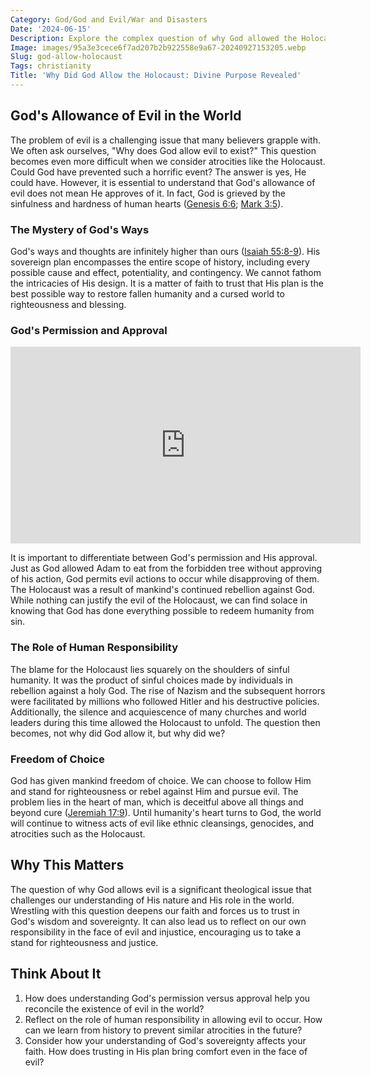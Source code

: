 ```yaml
---
Category: God/God and Evil/War and Disasters
Date: '2024-06-15'
Description: Explore the complex question of why God allowed the Holocaust, delving into theological perspectives and historical contexts in this thought-provoking article.
Image: images/95a3e3cece6f7ad207b2b922558e9a67-20240927153205.webp
Slug: god-allow-holocaust
Tags: christianity
Title: 'Why Did God Allow the Holocaust: Divine Purpose Revealed'
---
```


## God's Allowance of Evil in the World

The problem of evil is a challenging issue that many believers grapple with. We often ask ourselves, "Why does God allow evil to exist?" This question becomes even more difficult when we consider atrocities like the Holocaust. Could God have prevented such a horrific event? The answer is yes, He could have. However, it is essential to understand that God's allowance of evil does not mean He approves of it. In fact, God is grieved by the sinfulness and hardness of human hearts ([Genesis 6:6](https://www.bibleref.com/Genesis/6/Genesis-6-6.html); [Mark 3:5](https://www.bibleref.com/Mark/3/Mark-3-5.html)).

### The Mystery of God's Ways

God's ways and thoughts are infinitely higher than ours ([Isaiah 55:8-9](https://www.bibleref.com/Isaiah/55/Isaiah-55-8.html)). His sovereign plan encompasses the entire scope of history, including every possible cause and effect, potentiality, and contingency. We cannot fathom the intricacies of His design. It is a matter of faith to trust that His plan is the best possible way to restore fallen humanity and a cursed world to righteousness and blessing.

### God's Permission and Approval


<iframe width="560" height="315" src="https://www.youtube.com/embed/NW2dgvRi8lA" frameborder="0" allow="autoplay; encrypted-media" allowfullscreen></iframe>


It is important to differentiate between God's permission and His approval. Just as God allowed Adam to eat from the forbidden tree without approving of his action, God permits evil actions to occur while disapproving of them. The Holocaust was a result of mankind's continued rebellion against God. While nothing can justify the evil of the Holocaust, we can find solace in knowing that God has done everything possible to redeem humanity from sin.

### The Role of Human Responsibility

The blame for the Holocaust lies squarely on the shoulders of sinful humanity. It was the product of sinful choices made by individuals in rebellion against a holy God. The rise of Nazism and the subsequent horrors were facilitated by millions who followed Hitler and his destructive policies. Additionally, the silence and acquiescence of many churches and world leaders during this time allowed the Holocaust to unfold. The question then becomes, not why did God allow it, but why did we?

### Freedom of Choice

God has given mankind freedom of choice. We can choose to follow Him and stand for righteousness or rebel against Him and pursue evil. The problem lies in the heart of man, which is deceitful above all things and beyond cure ([Jeremiah 17:9](https://www.bibleref.com/Jeremiah/17/Jeremiah-17-9.html)). Until humanity's heart turns to God, the world will continue to witness acts of evil like ethnic cleansings, genocides, and atrocities such as the Holocaust.

## Why This Matters

The question of why God allows evil is a significant theological issue that challenges our understanding of His nature and His role in the world. Wrestling with this question deepens our faith and forces us to trust in God's wisdom and sovereignty. It can also lead us to reflect on our own responsibility in the face of evil and injustice, encouraging us to take a stand for righteousness and justice.

## Think About It

1. How does understanding God's permission versus approval help you reconcile the existence of evil in the world?
2. Reflect on the role of human responsibility in allowing evil to occur. How can we learn from history to prevent similar atrocities in the future?
3. Consider how your understanding of God's sovereignty affects your faith. How does trusting in His plan bring comfort even in the face of evil?